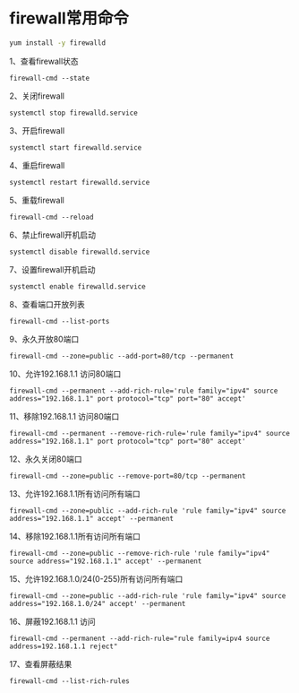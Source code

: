 # firewall常用命令
```sh
yum install -y firewalld
```
1、查看firewall状态
```code
firewall-cmd --state
```
2、关闭firewall
```code
systemctl stop firewalld.service
```
3、开启firewall
```code
systemctl start firewalld.service
```
4、重启firewall
```code
systemctl restart firewalld.service
```
5、重载firewall
```code
firewall-cmd --reload
```
6、禁止firewall开机启动
```code
systemctl disable firewalld.service
```
7、设置firewall开机启动
```code
systemctl enable firewalld.service
```
8、查看端口开放列表
```code
firewall-cmd --list-ports
```
9、永久开放80端口
```code
firewall-cmd --zone=public --add-port=80/tcp --permanent
```
10、允许192.168.1.1 访问80端口
```code
firewall-cmd --permanent --add-rich-rule='rule family="ipv4" source address="192.168.1.1" port protocol="tcp" port="80" accept'
```
11、移除192.168.1.1 访问80端口
```code
firewall-cmd --permanent --remove-rich-rule='rule family="ipv4" source address="192.168.1.1" port protocol="tcp" port="80" accept'
```
12、永久关闭80端口
```code
firewall-cmd --zone=public --remove-port=80/tcp --permanent
```
13、允许192.168.1.1所有访问所有端口
```code
firewall-cmd --zone=public --add-rich-rule 'rule family="ipv4" source address="192.168.1.1" accept' --permanent
```
14、移除192.168.1.1所有访问所有端口
```code
firewall-cmd --zone=public --remove-rich-rule 'rule family="ipv4" source address="192.168.1.1" accept' --permanent
```
15、允许192.168.1.0/24(0-255)所有访问所有端口
```code
firewall-cmd --zone=public --add-rich-rule 'rule family="ipv4" source address="192.168.1.0/24" accept' --permanent
```
16、屏蔽192.168.1.1 访问
```code
firewall-cmd --permanent --add-rich-rule="rule family=ipv4 source address=192.168.1.1 reject"
```
17、查看屏蔽结果
```code
firewall-cmd --list-rich-rules
```
